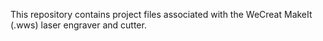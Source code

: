 This repository contains project files associated with the WeCreat MakeIt (.wws) laser engraver and cutter.
